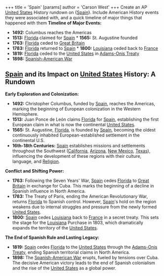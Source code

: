 +++
 title = 'Spain'
[params]
	author = 'Carson West'
+++
Create an AP [United States](./../united-states/) History rundown on {[Spain](./../spain/)}. Include American History events they were associated with, and a quick timeline of major things that happened with them
**Timeline of Major Events:**

* **1492:** Columbus reaches the Americas
* **1513:** [Florida](./../florida/) claimed for [Spain](./../spain/) * **1565:** St. Augustine founded
* **1763:** [Florida](./../florida/) ceded to [Great Britain](./../great-britain/)
* **1783:** [Florida](./../florida/) returned to [Spain](./../spain/) * **1800:** [Louisiana](./../louisiana/) ceded back to [France](./../france/)
* **1819:** [Florida](./../florida/) ceded to the [United States](./../united-states/) in [Adams-Onis Treaty](./../adams-onis-treaty/)
* **1898:** [Spanish-American War](./../spanish-american-war/)
## [Spain](./../spain/) and its Impact on [United States](./../united-states/) History: A Rundown

**Early Exploration and Colonization:**

* **1492:** Christopher Columbus, funded by [Spain](./../spain/), reaches the Americas, marking the beginning of European colonization in the Western Hemisphere.
* **1513:** Juan Ponce de León claims [Florida](./../florida/) for [Spain](./../spain/), establishing the first European claim in what is now the continental [United States](./../united-states/).
* **1565:** St. Augustine, [Florida](./../florida/), is founded by [Spain](./../spain/), becoming the oldest continuously inhabited European-established settlement in the continental U.S.
* **16th-18th Centuries:** [Spain](./../spain/) establishes missions and settlements throughout the Southwest ([California](./../california/), [Arizona](./../arizona/), [New Mexico](./../new-mexico/), [Texas](./../texas/)), influencing the development of these regions with their culture, language, and [Religion](./../religion/).

**Conflict and Shifting Power:**

* **1763:**  Following the Seven Years' War, [Spain](./../spain/) cedes [Florida](./../florida/) to [Great Britain](./../great-britain/) in exchange for Cuba. This marks the beginning of a decline in Spanish influence in North America.
* **1783:** The Treaty of Paris, ending the American Revolutionary War, returns [Florida](./../florida/) to Spanish control. However, [Spain](./../spain/)'s hold on the region weakens due to internal struggles and pressure from the newly formed [United States](./../united-states/).
* **1800:** [Spain](./../spain/) cedes [Louisiana](./../louisiana/) back to [France](./../france/) in a secret treaty. This sets the stage for the [Louisiana](./../louisiana/) Purchase in 1803, which dramatically expands the territory of the [United States](./../united-states/).

**The End of Spanish Rule and Lasting Legacy:**

* **1819:**  [Spain](./../spain/) cedes [Florida](./../florida/) to the [United States](./../united-states/) through the [Adams-Onis Treaty](./../adams-onis-treaty/), ending Spanish territorial claims in North America.
* **1898:** The [Spanish-American War](./../spanish-american-war/) erupts, fueled by tensions over Cuba. The decisive American victory leads to the end of Spanish colonialism and the rise of the [United States](./../united-states/) as a global power.

